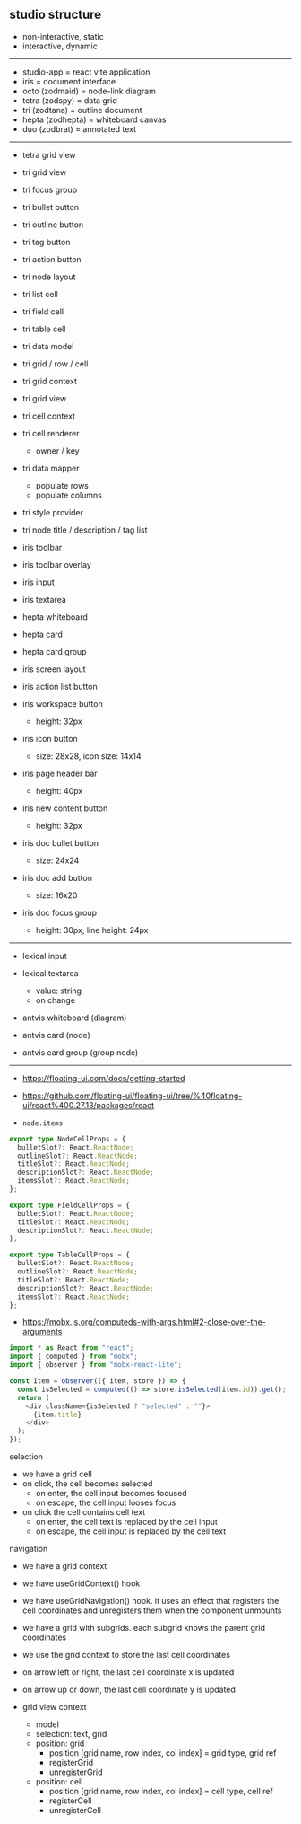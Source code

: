 ## studio structure

- non-interactive, static
- interactive, dynamic

---

- studio-app = react vite application
- iris = document interface
- octo (zodmaid) = node-link diagram
- tetra (zodspy) = data grid
- tri (zodtana) = outline document
- hepta (zodhepta) = whiteboard canvas
- duo (zodbrat) = annotated text

---

- tetra grid view
- tri grid view

- tri focus group
- tri bullet button
- tri outline button
- tri tag button
- tri action button

- tri node layout
- tri list cell
- tri field cell
- tri table cell

- tri data model
- tri grid / row / cell
- tri grid context
- tri grid view

- tri cell context
- tri cell renderer
  - owner / key

- tri data mapper
  - populate rows
  - populate columns

- tri style provider
- tri node title / description / tag list

- iris toolbar
- iris toolbar overlay
- iris input
- iris textarea

- hepta whiteboard
- hepta card
- hepta card group

- iris screen layout
- iris action list button
- iris workspace button
  - height: 32px
- iris icon button
  - size: 28x28, icon size: 14x14
- iris page header bar
  - height: 40px
- iris new content button
  - height: 32px
- iris doc bullet button
  - size: 24x24
- iris doc add button
  - size: 16x20
- iris doc focus group
  - height: 30px, line height: 24px

---

- lexical input
- lexical textarea
  - value: string
  - on change

- antvis whiteboard (diagram)
- antvis card (node)
- antvis card group (group node)

---

- https://floating-ui.com/docs/getting-started
- https://github.com/floating-ui/floating-ui/tree/%40floating-ui/react%400.27.13/packages/react

- `node.items`

```ts
export type NodeCellProps = {
  bulletSlot?: React.ReactNode;
  outlineSlot?: React.ReactNode;
  titleSlot?: React.ReactNode;
  descriptionSlot?: React.ReactNode;
  itemsSlot?: React.ReactNode;
};

export type FieldCellProps = {
  bulletSlot?: React.ReactNode;
  titleSlot?: React.ReactNode;
  descriptionSlot?: React.ReactNode;
};

export type TableCellProps = {
  bulletSlot?: React.ReactNode;
  outlineSlot?: React.ReactNode;
  titleSlot?: React.ReactNode;
  descriptionSlot?: React.ReactNode;
  itemsSlot?: React.ReactNode;
};
```

- https://mobx.js.org/computeds-with-args.html#2-close-over-the-arguments

```js
import * as React from "react";
import { computed } from "mobx";
import { observer } from "mobx-react-lite";

const Item = observer(({ item, store }) => {
  const isSelected = computed(() => store.isSelected(item.id)).get();
  return (
    <div className={isSelected ? "selected" : ""}>
      {item.title}
    </div>
  );
});
```

selection
- we have a grid cell
- on click, the cell becomes selected
  - on enter, the cell input becomes focused
  - on escape, the cell input looses focus
- on click the cell contains cell text
  - on enter, the cell text is replaced by the cell input
  - on escape, the cell input is replaced by the cell text

navigation
- we have a grid context
- we have useGridContext() hook
- we have useGridNavigation() hook. it uses an effect that registers
  the cell coordinates and unregisters them when the component unmounts
- we have a grid with subgrids. each subgrid knows the parent grid coordinates
- we use the grid context to store the last cell coordinates
- on arrow left or right, the last cell coordinate x is updated
- on arrow up or down, the last cell coordinate y is updated

- grid view context
  - model
  - selection: text, grid
  - position: grid
    - position [grid name, row index, col index] = grid type, grid ref
    - registerGrid
    - unregisterGrid
  - position: cell
    - position [grid name, row index, col index] = cell type, cell ref
    - registerCell
    - unregisterCell
